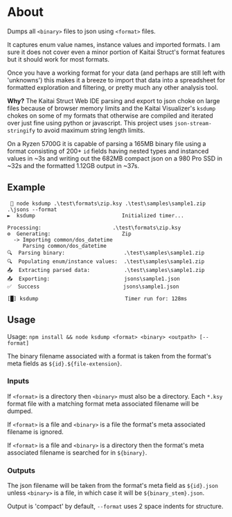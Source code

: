 # About

Dumps all `<binary>` files to json using `<format>` files.

It captures enum value names, instance values and imported formats. I am sure
it does not cover even a minor portion of Kaitai Struct's format features but it
should work for most formats.

Once you have a working format for your data (and perhaps are still left with
'unknowns') this makes it a breeze to import that data into a spreadsheet for
formatted exploration and filtering, or pretty much any other analysis tool.

**Why?** The Kaitai Struct Web IDE parsing and export to json choke on large
files because of browser memory limits and the Kaitai Visualizer's `ksdump`
chokes on some of my formats that otherwise are compiled and iterated over just
fine using python or javascript. This project uses `json-stream-stringify` to
avoid maximum string length limits.

On a Ryzen 5700G it is capable of parsing a 165MB binary file using a format
consisting of 200+ `id` fields having nested types and instanced values in ~3s
and writing out the 682MB compact json on a 980 Pro SSD in ~32s and the
formatted 1.12GB output in ~37s.

## Example

```
  node ksdump .\test\formats\zip.ksy .\test\samples\sample1.zip .\jsons --format
►  ksdump                            Initialized timer...

Processing:                       .\test\formats\zip.ksy
⚙️  Generating:                       Zip
  -> Importing common/dos_datetime
     Parsing common/dos_datetime
🔍  Parsing binary:                   .\test\samples\sample1.zip
🔍  Populating enum/instance values:  .\test\samples\sample1.zip
📤  Extracting parsed data:           .\test\samples\sample1.zip
📤  Exporting:                        jsons\sample1.json
✅  Success                           jsons\sample1.json

[█] ksdump                            Timer run for: 128ms
```

## Usage

Usage: `npm install && node ksdump <format> <binary> <outpath> [--format]`

The binary filename associated with a format is taken from the format's meta
fields as `${id}.${file-extension}`.

### Inputs

If `<format>` is a directory then `<binary>` must also be a directory. Each
`*.ksy` format file with a matching format meta associated filename will be
dumped.

If `<format>` is a file and `<binary>` is a file the format's meta associated
filename is ignored.

If `<format>` is a file and `<binary>` is a directory then the format's meta
associated filename is searched for in `${binary}`.

### Outputs

The json filename will be taken from the format's meta field as `${id}.json`
unless `<binary>` is a file, in which case it will be `${binary_stem}.json`.

Output is 'compact' by default, `--format` uses 2 space indents for structure.
